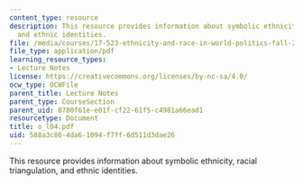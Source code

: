 ```yaml
---
content_type: resource
description: This resource provides information about symbolic ethnicity, racial triangulation,
  and ethnic identities.
file: /media/courses/17-523-ethnicity-and-race-in-world-politics-fall-2005/588a3c864da61094f7ff6d511d3dae26_o_l04.pdf
file_type: application/pdf
learning_resource_types:
- Lecture Notes
license: https://creativecommons.org/licenses/by-nc-sa/4.0/
ocw_type: OCWFile
parent_title: Lecture Notes
parent_type: CourseSection
parent_uid: 8780f61e-e01f-cf22-61f5-c4981a66ead1
resourcetype: Document
title: o_l04.pdf
uid: 588a3c86-4da6-1094-f7ff-6d511d3dae26
---
```

This resource provides information about symbolic ethnicity, racial triangulation, and ethnic identities.